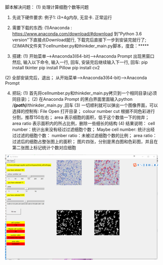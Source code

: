 脚本解决问题：
(1) 处理计算细胞个数等问题

1. 先说下硬件要求:
例子1: i3+4g内存, 无显卡. 正常运行

2. 需要下载的东西:
(1)Anaconda : https://www.anaconda.com/download/#download
到"Python 3.6 version"下直接点Download就行, 下载完后直接下一步到安装完就行了;
(2)MAIN文件夹下cellnumber.py和thinkder_main.py脚本，度盘：*****



3. 搭建:
(1) 开始菜单-->Anaconda3(64-bit)-->Anaconda Prompt
出现黑窗口然后, 输入以下命令, 输入一行, 回车, 安装完后继续输入下一行, 回车:
pip install tkinter
pip install Pillow
pip install cv2



(2) 全部安装完后，退出；
从开始菜单-->Anaconda3(64-bit)-->Anaconda Prompt

4. 把玩:
(1) 首先将cellnumber.py和thinkder_main.py拷贝到一个相同目录(必须同目录)；
(2) 在Anaconda Prompt 的黑白界面里面输入python /***(path)***/thinkder_main.py ,回车
(3) 一切顺利就可以弹出一个图像界面，可以选择的控制有:
		File Open 打开目录；
		colour number cut 根据不同色彩进行分割，推荐150左右；
		area 表示细胞的面积，低于这个数值一下的抛弃；
		area ratio 表示面积内的所占比例，删除一些细长的结构
(4) 结果说明：
		cell number：统计出来没有经过过滤细胞个数；
		Maybe cell number: 统计出经过过滤的细胞个数：
		number ratio：未被过滤细胞个数的比例；
		area ratio：过滤后的细胞占整张图上的面积；
		图片四张，分别是黑白图和色彩图，并且在第二张图上标记统计个数对应细胞

![avatar](https://github.com/zpeng1989/Cell_number/blob/master/Other/1.png)
		
